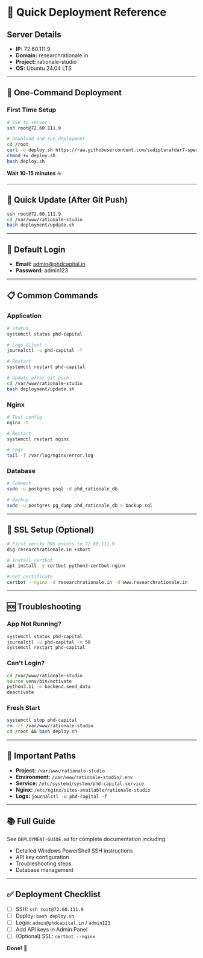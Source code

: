 # 🚀 Quick Deployment Reference

## Server Details
- **IP:** 72.60.111.9
- **Domain:** researchrationale.in
- **Project:** rationale-studio
- **OS:** Ubuntu 24.04 LTS

---

## 🎯 One-Command Deployment

### First Time Setup
```bash
# SSH to server
ssh root@72.60.111.9

# Download and run deployment
cd /root
curl -o deploy.sh https://raw.githubusercontent.com/sudiptarafdar7-spec/PHD-Capital-Rationale-Studio-v1/main/deployment/deploy.sh
chmod +x deploy.sh
bash deploy.sh
```

**Wait 10-15 minutes** ☕

---

## 🔄 Quick Update (After Git Push)

```bash
ssh root@72.60.111.9
cd /var/www/rationale-studio
bash deployment/update.sh
```

---

## 🔑 Default Login

- **Email:** admin@phdcapital.in
- **Password:** admin123

---

## 📋 Common Commands

### Application
```bash
# Status
systemctl status phd-capital

# Logs (live)
journalctl -u phd-capital -f

# Restart
systemctl restart phd-capital

# Update after git push
cd /var/www/rationale-studio
bash deployment/update.sh
```

### Nginx
```bash
# Test config
nginx -t

# Restart
systemctl restart nginx

# Logs
tail -f /var/log/nginx/error.log
```

### Database
```bash
# Connect
sudo -u postgres psql -d phd_rationale_db

# Backup
sudo -u postgres pg_dump phd_rationale_db > backup.sql
```

---

## 🔐 SSL Setup (Optional)

```bash
# First verify DNS points to 72.60.111.9
dig researchrationale.in +short

# Install certbot
apt install -y certbot python3-certbot-nginx

# Get certificate
certbot --nginx -d researchrationale.in -d www.researchrationale.in
```

---

## 🆘 Troubleshooting

### App Not Running?
```bash
systemctl status phd-capital
journalctl -u phd-capital -n 50
systemctl restart phd-capital
```

### Can't Login?
```bash
cd /var/www/rationale-studio
source venv/bin/activate
python3.11 -m backend.seed_data
deactivate
```

### Fresh Start
```bash
systemctl stop phd-capital
rm -rf /var/www/rationale-studio
cd /root && bash deploy.sh
```

---

## 📁 Important Paths

- **Project:** `/var/www/rationale-studio`
- **Environment:** `/var/www/rationale-studio/.env`
- **Service:** `/etc/systemd/system/phd-capital.service`
- **Nginx:** `/etc/nginx/sites-available/rationale-studio`
- **Logs:** `journalctl -u phd-capital -f`

---

## 📚 Full Guide

See `DEPLOYMENT-GUIDE.md` for complete documentation including:
- Detailed Windows PowerShell SSH instructions
- API key configuration
- Troubleshooting steps
- Database management

---

## ✅ Deployment Checklist

- [ ] SSH: `ssh root@72.60.111.9`
- [ ] Deploy: `bash deploy.sh`
- [ ] Login: `admin@phdcapital.in` / `admin123`
- [ ] Add API keys in Admin Panel
- [ ] (Optional) SSL: `certbot --nginx`

**Done!** 🎉
